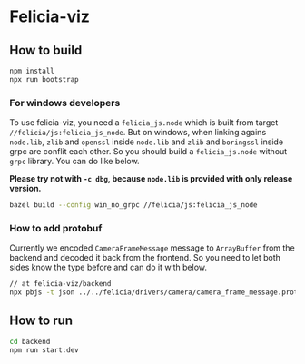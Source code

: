 # Felicia-viz

## How to build

```bash
npm install
npx run bootstrap
```

### For windows developers

To use felicia-viz, you need a `felicia_js.node` which is built from target `//felicia/js:felicia_js_node`. But on windows, when linking agains `node.lib`, `zlib` and `openssl` inside `node.lib` and `zlib` and `boringssl` inside grpc are conflit each other. So you should build a `felicia_js.node` without `grpc` library. You can do like below.

**Please try not with `-c dbg`, because `node.lib` is provided with only release version.**

```bash
bazel build --config win_no_grpc //felicia/js:felicia_js_node
```

### How to add protobuf

Currently we encoded `CameraFrameMessage` message to `ArrayBuffer` from the backend and decoded it back from the frontend. So you need to let both sides know the type before and can do it with below.

```bash
// at felicia-viz/backend
npx pbjs -t json ../../felicia/drivers/camera/camera_frame_message.proto ../../felicia/drivers/camera/camera_format_message.proto  > ../common/proto_bundle/felicia_proto_bundle.json
```

## How to run

```bash
cd backend
npm run start:dev
```